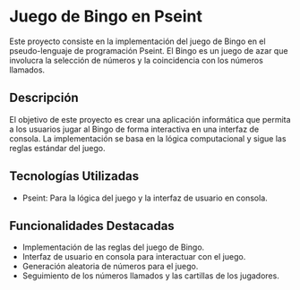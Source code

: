 # Juego de Bingo en Pseint

Este proyecto consiste en la implementación del juego de Bingo en el pseudo-lenguaje de programación Pseint. El Bingo es un juego de azar que involucra la selección de números y la coincidencia con los números llamados.

## Descripción

El objetivo de este proyecto es crear una aplicación informática que permita a los usuarios jugar al Bingo de forma interactiva en una interfaz de consola. La implementación se basa en la lógica computacional y sigue las reglas estándar del juego.

## Tecnologías Utilizadas

- Pseint: Para la lógica del juego y la interfaz de usuario en consola.

## Funcionalidades Destacadas

- Implementación de las reglas del juego de Bingo.
- Interfaz de usuario en consola para interactuar con el juego.
- Generación aleatoria de números para el juego.
- Seguimiento de los números llamados y las cartillas de los jugadores.
